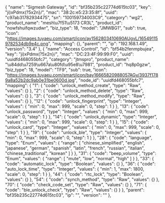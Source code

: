 {
        "name": "Sigmesh Gateway",
        "id": "bf35b235c22774d615tc03",
        "key": "ji)xPdmx(?5x2n}/",
        "mac": "38:2c:e5:23:35:8f",
        "uuid": "c97ab31782934475",
        "sn": "100159734003C9",
        "category": "wg2",
        "product_name": "mesh\u7f51\u5173 CR3L",
        "product_id": "nowfshuifqwzudwr",
        "biz_type": 18,
        "model": "JMWBG1",
        "sub": true,
        "icon": "https://images.tuyaeu.com/smart/icon/ay1562803410690AUgvL/165491159782534db9e4c.png",
        "mapping": {},
        "parent": "",
        "ip": "192.168.1.49",
        "version": "3.4"
    },
    {
        "name": "Access Control",
        "id": "bf54b2fenmpbujea",
        "key": "ji)xPdmx(?5x2n}/",
        "mac": "DC:23:4F:99:99:F0",
        "uuid": "uuidfd468055bfc7",
        "category": "jtmspro",
        "product_name": "\u84dd\u7259\u667a\u80fd\u95e8\u7981",
        "product_id": "hq8p0gzw",
        "biz_type": 18,
        "model": "TF9",
        "sub": true,
        "icon": "https://images.tuyaeu.com/smart/icon/bay16665820988057AGv/3937f1789a8a52b2dc9ab0e31be0600d.jpg",
        "node_id": "uuidfd468055bfc7",
        "mapping": {
            "1": {
                "code": "unlock_method_create",
                "type": "Raw",
                "values": {}
            },
            "2": {
                "code": "unlock_method_delete",
                "type": "Raw",
                "values": {}
            },
            "3": {
                "code": "unlock_method_modify",
                "type": "Raw",
                "values": {}
            },
            "12": {
                "code": "unlock_fingerprint",
                "type": "Integer",
                "values": {
                    "min": 0,
                    "max": 999,
                    "scale": 0,
                    "step": 1
                }
            },
            "13": {
                "code": "unlock_password",
                "type": "Integer",
                "values": {
                    "min": 0,
                    "max": 999,
                    "scale": 0,
                    "step": 1
                }
            },
            "14": {
                "code": "unlock_dynamic",
                "type": "Integer",
                "values": {
                    "min": 0,
                    "max": 999,
                    "scale": 0,
                    "step": 1
                }
            },
            "15": {
                "code": "unlock_card",
                "type": "Integer",
                "values": {
                    "min": 0,
                    "max": 999,
                    "scale": 0,
                    "step": 1
                }
            },
            "19": {
                "code": "unlock_ble",
                "type": "Integer",
                "values": {
                    "min": 0,
                    "max": 999,
                    "scale": 0,
                    "step": 1
                }
            },
            "28": {
                "code": "language",
                "type": "Enum",
                "values": {
                    "range": [
                        "chinese_simplified",
                        "english",
                        "japanese",
                        "german",
                        "spanish",
                        "latin",
                        "french",
                        "russian",
                        "italian",
                        "chinese_traditional",
                        "korean"
                    ]
                }
            },
            "31": {
                "code": "beep_volume",
                "type": "Enum",
                "values": {
                    "range": [
                        "mute",
                        "low",
                        "normal",
                        "high"
                    ]
                }
            },
            "33": {
                "code": "automatic_lock",
                "type": "Boolean",
                "values": {}
            },
            "36": {
                "code": "auto_lock_time",
                "type": "Integer",
                "values": {
                    "min": 1,
                    "max": 1800,
                    "scale": 0,
                    "step": 1
                }
            },
            "44": {
                "code": "rtc_lock",
                "type": "Boolean",
                "values": {}
            },
            "54": {
                "code": "synch_method",
                "type": "Raw",
                "values": {}
            },
            "70": {
                "code": "check_code_set",
                "type": "Raw",
                "values": {}
            },
            "71": {
                "code": "ble_unlock_check",
                "type": "Raw",
                "values": {}
            }
        },
        "parent": "bf35b235c22774d615tc03",
        "ip": "",
        "version": ""
    },
